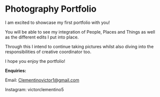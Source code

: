 # Photography Portfolio
I am excited to showcase my first portfolio with you!

You will be able to see my integration of People, Places and Things as well as the different edits I put into place. 

Through this I intend to continue taking pictures whilst also diving into the responsibilities of creative coordinator too.

I hope you enjoy the portfolio! 




**Enquiries:**

Email: Clementinovictor1@gmail.com

Instagram: victorclementino5
